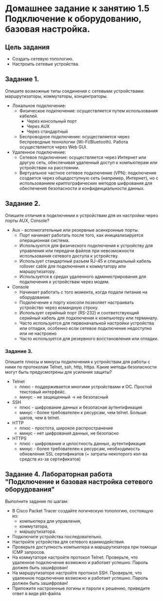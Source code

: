 # **Домашнее задание к занятию 1.5 Подключение к оборудованию, базовая настройка.**

## **Цель задания**

* Создать сетевую топологию.  
* Настроить сетевые устройства.

## **Задание 1\.**

Опишите возможные типы соединения с сетевыми устройствами: маршрутизаторы, коммутаторы, концентраторы.

- Локальное подключение:  
  * Физическое подключение: осуществляется путем использования кабелей.  
    * Через консольный порт  
    * Через AUX  
    * Через стандартный  
  * Беспроводное подключение: осуществляется через беспроводные технологии (Wi-Fi/Bluetooth). Работа осуществляется через Web GUI.  
- Удаленное подключение:  
  * Сетевое подключение: осуществляется через Интернет или другую сеть, обеспечивая удаленный доступ к компьютерам или устройствам на расстоянии.  
  * Виртуальное частное сетевое подключение (VPN): подключение создается через общедоступную сеть (например, Интернет), но с использованием криптографических методов шифрования для обеспечения безопасности и конфиденциальности данных.

## **Задание 2\.**

Опишите отличия в подключении к устройствам для их настройки через порты AUX, Console?

* Aux \- вспомогательные или резервные асинхронные порты.   
  * Порт начинает работать после того, как инициализируется операционная  система.    
  * Используются для физического подключения к устройству для управления или передачи файлов при невозможности использования сетевого доступа к устройству.  
  * Использует стандартный разъем RJ-45 и специальный кабель rollover cable для подключения к коммутатору или маршрутизатору.  
  * Используется в средах удаленного администрирования для подключения к устройствам через модем.  
* Console   
  * Начинает работать с того момента, когда подали питание на оборудование.  
  * Подключение к порту консоли позволяет настраивать устройство через командную строку.  
  * Использует серийный порт (RS-232) и соответствующий серийный кабель для подключения к компьютеру или терминалу.  
  * Часто используется для первоначальной настройки устройства или отладки, особенно если сетевое подключение недоступно или не настроено  
  * Часто используется для резервного восстановления или отладки.

### **Задание 3\.**

Опишите плюсы и минусы подключения к устройствам для работы с ними по протоколам Telnet, ssh, http, https. Какие методы безопасности могут быть предусмотрены для усиления защиты?

* Telnet  
  * плюс \- поддерживается многими устройствами и ОС. Простой текстовый интерфейс.   
  * минус \- не защищенный \-\> не безопасный  
* SSH  
  * плюс \- шифрование данных и безопасная аутентификация  
  * минус \- более требователен к ресурсам, чем telnet. Больше шагов, чем в telnet.  
* HTTP  
  * плюс \- простота, широкое распространение  
  * минус \- нет шифрования данных, не безопасно  
* HTTPS  
  * плюс \- шифрование и целостность данных, аутентификация  
  * минус \- более требователен к ресурсам, необходимость обновления SSL сертификатов (+ затраты некоторого кол-ва средств из\-за сертификатов)

## **Задание 4\. Лабораторная работа "Подключение и базовая настройка сетевого оборудования"**

Выполните задание по шагам:

* В Cisco Packet Tracer cоздайте логическую топологию, состоящую из:  
  * компьютера для управления,  
  * коммутатора,  
  * маршрутизатора.  
* Подключите устройства последовательно.  
* Настройте устройства для сетевого взаимодействия.  
* Проверьте доступность компьютера и маршрутизатора при помощи ICMP запросов.  
* На коммутаторе настройте протокол Telnet. Проверьте, что удаленное подключение возможно и работает успешно. Пароль должен быть зашифрован\!  
* На маршрутизаторе настройте протокол SSH. Проверьте, что удаленное подключение возможно и работает успешно. Пароль должен быть зашифрован\!  
* Приложите настроенные логины и пароли к решению, приведите ответ в виде pkt-файла

